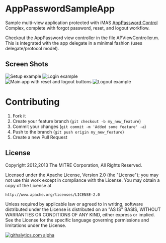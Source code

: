 AppPasswordSampleApp
====================

Sample multi-view application protected with iMAS [AppPassword Control](https://github.com/project-imas/app-password) Complex, 
complete with forgot password, reset, and logout workflow.

Checkout the AppPassword view controller in the file APViewController.m.  This is integrated with the app delegate in a minimal
fashion (uses delegate/protocol model).  

## Screen Shots

![Setup example](readmeImages/setup_screen.jpg)
![Login example](readmeImages/login_screen.jpg)
![Main app with reset and logout buttons](readmeImages/main_screen.jpg)
![Logout example](readmeImages/logout_screen.jpg)

Contributing
============

1. Fork it
2. Create your feature branch (`git checkout -b my_new_feature`)
3. Commit your changes (`git commit -m 'Added some feature' -a`)
4. Push to the branch (`git push origin my_new_feature`)
5. Create a new Pull Request


License
-------

Copyright 2012,2013 The MITRE Corporation, All Rights Reserved.

Licensed under the Apache License, Version 2.0 (the "License");
you may not use this work except in compliance with the License.
You may obtain a copy of the License at

    http://www.apache.org/licenses/LICENSE-2.0

Unless required by applicable law or agreed to in writing, software
distributed under the License is distributed on an "AS IS" BASIS,
WITHOUT WARRANTIES OR CONDITIONS OF ANY KIND, either express or implied.
See the License for the specific language governing permissions and
limitations under the License.

[![githalytics.com alpha](https://cruel-carlota.pagodabox.com/a968548eaa438ea58b21ea3ecd3262b8 "githalytics.com")](http://githalytics.com/project-imas/AppPasswordSampleApp)

